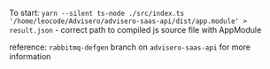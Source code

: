 To start: `yarn --silent ts-node ./src/index.ts '/home/leocode/Advisero/advisero-saas-api/dist/app.module' > result.json` - correct path to compiled js source file with AppModule

reference: `rabbitmq-defgen` branch on `advisero-saas-api` for more information